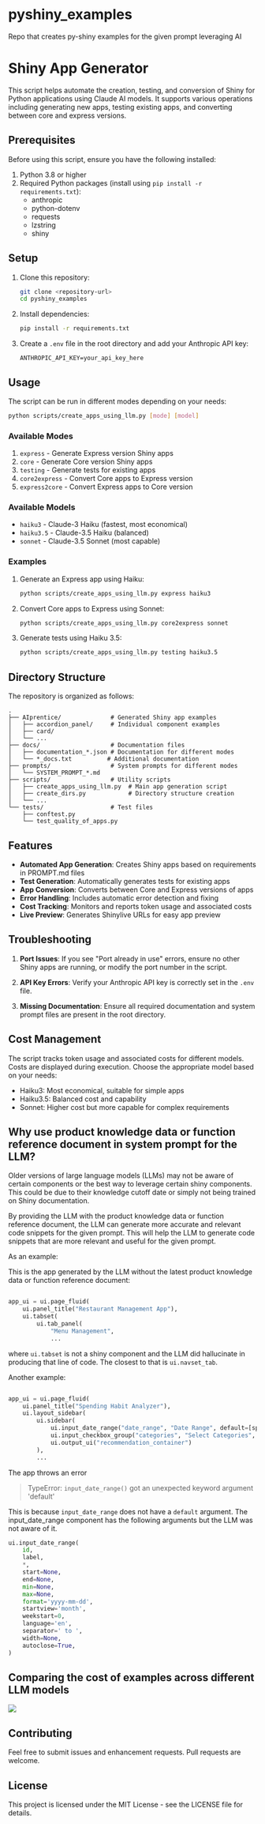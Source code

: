 # pyshiny_examples
Repo that creates py-shiny examples for the given prompt leveraging AI

# Shiny App Generator

This script helps automate the creation, testing, and conversion of Shiny for Python applications using Claude AI models. It supports various operations including generating new apps, testing existing apps, and converting between core and express versions.

## Prerequisites

Before using this script, ensure you have the following installed:

1. Python 3.8 or higher
2. Required Python packages (install using `pip install -r requirements.txt`):
   - anthropic
   - python-dotenv
   - requests
   - lzstring
   - shiny

## Setup

1. Clone this repository:
   ```bash
   git clone <repository-url>
   cd pyshiny_examples
   ```

2. Install dependencies:
   ```bash
   pip install -r requirements.txt
   ```

3. Create a `.env` file in the root directory and add your Anthropic API key:
   ```
   ANTHROPIC_API_KEY=your_api_key_here
   ```

## Usage

The script can be run in different modes depending on your needs:

```bash
python scripts/create_apps_using_llm.py [mode] [model]
```

### Available Modes

1. `express` - Generate Express version Shiny apps
2. `core` - Generate Core version Shiny apps
3. `testing` - Generate tests for existing apps
4. `core2express` - Convert Core apps to Express version
5. `express2core` - Convert Express apps to Core version

### Available Models

- `haiku3` - Claude-3 Haiku (fastest, most economical)
- `haiku3.5` - Claude-3.5 Haiku (balanced)
- `sonnet` - Claude-3.5 Sonnet (most capable)

### Examples

1. Generate an Express app using Haiku:
   ```bash
   python scripts/create_apps_using_llm.py express haiku3
   ```

2. Convert Core apps to Express using Sonnet:
   ```bash
   python scripts/create_apps_using_llm.py core2express sonnet
   ```

3. Generate tests using Haiku 3.5:
   ```bash
   python scripts/create_apps_using_llm.py testing haiku3.5
   ```

## Directory Structure

The repository is organized as follows:
```
.
├── AIprentice/              # Generated Shiny app examples
│   ├── accordion_panel/     # Individual component examples
│   ├── card/
│   └── ...
├── docs/                    # Documentation files
│   ├── documentation_*.json # Documentation for different modes
│   └── *_docs.txt          # Additional documentation
├── prompts/                 # System prompts for different modes
│   └── SYSTEM_PROMPT_*.md
├── scripts/                 # Utility scripts
│   ├── create_apps_using_llm.py  # Main app generation script
│   ├── create_dirs.py            # Directory structure creation
│   └── ...
└── tests/                   # Test files
    ├── conftest.py
    └── test_quality_of_apps.py
```

## Features

- **Automated App Generation**: Creates Shiny apps based on requirements in PROMPT.md files
- **Test Generation**: Automatically generates tests for existing apps
- **App Conversion**: Converts between Core and Express versions of apps
- **Error Handling**: Includes automatic error detection and fixing
- **Cost Tracking**: Monitors and reports token usage and associated costs
- **Live Preview**: Generates Shinylive URLs for easy app preview

## Troubleshooting

1. **Port Issues**: If you see "Port already in use" errors, ensure no other Shiny apps are running, or modify the port number in the script.

2. **API Key Errors**: Verify your Anthropic API key is correctly set in the `.env` file.

3. **Missing Documentation**: Ensure all required documentation and system prompt files are present in the root directory.

## Cost Management

The script tracks token usage and associated costs for different models. Costs are displayed during execution. Choose the appropriate model based on your needs:

- Haiku3: Most economical, suitable for simple apps
- Haiku3.5: Balanced cost and capability
- Sonnet: Higher cost but more capable for complex requirements

## Why use product knowledge data or function reference document in system prompt for the LLM?

Older versions of large language models (LLMs) may not be aware of certain components or the best way to leverage certain shiny components. This could be due to their knowledge cutoff date or simply not being trained on Shiny documentation.

By providing the LLM with the product knowledge data or function reference document, the LLM can generate more accurate and relevant code snippets for the given prompt. This will help the LLM to generate code snippets that are more relevant and useful for the given prompt.

As an example:

This is the app generated by the LLM without the latest product knowledge data or function reference document:

```python

app_ui = ui.page_fluid(
    ui.panel_title("Restaurant Management App"),
    ui.tabset(
        ui.tab_panel(
            "Menu Management",
            ...

```
where `ui.tabset` is not a shiny component and the LLM did hallucinate in producing that line of code. The closest to that is `ui.navset_tab`.

Another example:
```python

app_ui = ui.page_fluid(
    ui.panel_title("Spending Habit Analyzer"),
    ui.layout_sidebar(
        ui.sidebar(
            ui.input_date_range("date_range", "Date Range", default=[spending_df['date'].min(), spending_df['date'].max()]),
            ui.input_checkbox_group("categories", "Select Categories", categories, value=categories),
            ui.output_ui("recommendation_container")
        ),
        ...
```
The app throws an error
> TypeError: `input_date_range()` got an unexpected keyword argument 'default'

This is because `input_date_range` does not have a `default` argument. The input_date_range component has the following arguments but the LLM was not aware of it.
```python
ui.input_date_range(
    id,
    label,
    *,
    start=None,
    end=None,
    min=None,
    max=None,
    format='yyyy-mm-dd',
    startview='month',
    weekstart=0,
    language='en',
    separator=' to ',
    width=None,
    autoclose=True,
)
```
## Comparing the cost of examples across different LLM models

![](comparison_chart.png)

## Contributing

Feel free to submit issues and enhancement requests. Pull requests are welcome.

## License

This project is licensed under the MIT License - see the LICENSE file for details.
